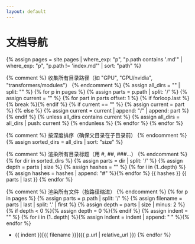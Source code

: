 ```yaml
---
layout: default
---
```


# 文档导航

{% assign pages = site.pages | where_exp: "p", "p.path contains '.md'" | where_exp: "p", "p.path != 'index.md'" | sort: "path" %}

{% comment %}
  收集所有目录路径（如 "GPU", "GPU/nvidia", "transformers/modules"）
{% endcomment %}
{% assign all_dirs = "" | split: "" %}
{% for p in pages %}
  {% assign parts = p.path | split: '/' %}
  {% assign current = "" %}
  {% for part in parts offset: 1 %}
    {% if forloop.last %}{% break %}{% endif %}
    {% if current == "" %}
      {% assign current = part %}
    {% else %}
      {% assign current = current | append: "/" | append: part %}
    {% endif %}
    {% unless all_dirs contains current %}
      {% assign all_dirs = all_dirs | push: current %}
    {% endunless %}
  {% endfor %}
{% endfor %}

{% comment %}
  按深度排序（确保父目录在子目录前）
{% endcomment %}
{% assign sorted_dirs = all_dirs | sort: "size" %}

{% comment %}
  渲染所有目录标题（用 #, ##, ###...）
{% endcomment %}
{% for dir in sorted_dirs %}
  {% assign parts = dir | split: '/' %}
  {% assign depth = parts | size %}
  {% assign hashes = "" %}
  {% for i in (1..depth) %}{% assign hashes = hashes | append: "#" %}{% endfor %}
{{ hashes }} {{ parts | last }}
{% endfor %}

{% comment %}
  渲染所有文件（按路径缩进）
{% endcomment %}
{% for p in pages %}
  {% assign parts = p.path | split: '/' %}
  {% assign filename = parts | last | split: '.' | first %}
  {% assign depth = parts | size | minus: 2 %}
  {% if depth < 0 %}{% assign depth = 0 %}{% endif %}
  {% assign indent = "" %}
  {% for i in (1..depth) %}{% assign indent = indent | append: "  " %}{% endfor %}
- {{ indent }}[{{ filename }}]({{ p.url | relative_url }})
{% endfor %}
